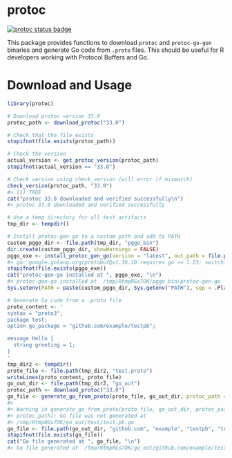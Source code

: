 
# protoc

[![protoc status
badge](https://sounkou-bioinfo.r-universe.dev/protoc/badges/version)](https://sounkou-bioinfo.r-universe.dev/protoc)

This package provides functions to download `protoc` and `protoc-go-gen`
binaries and generate Go code from `.proto` files. This should be useful
for R developers working with Protocol Buffers and Go.

# Download and Usage

``` r
library(protoc)

# Download protoc version 33.0
protoc_path <- download_protoc("33.0")

# Check that the file exists
stopifnot(file.exists(protoc_path))

# Check the version
actual_version <- get_protoc_version(protoc_path)
stopifnot(actual_version == "33.0")

# Check version using check_version (will error if mismatch)
check_version(protoc_path, "33.0")
#> [1] TRUE
cat("protoc 33.0 downloaded and verified successfully\n")
#> protoc 33.0 downloaded and verified successfully

# Use a temp directory for all test artifacts
tmp_dir <- tempdir()

# Install protoc-gen-go to a custom path and add to PATH
custom_pggo_dir <- file.path(tmp_dir, "pggo_bin")
dir.create(custom_pggo_dir, showWarnings = FALSE)
pggo_exe <- install_protoc_gen_go(version = "latest", out_path = file.path(custom_pggo_dir, "protoc-gen-go"))
#> go: google.golang.org/protobuf@v1.36.10 requires go >= 1.23; switching to go1.24.9
stopifnot(file.exists(pggo_exe))
cat("protoc-gen-go installed at ", pggo_exe, "\n")
#> protoc-gen-go installed at  /tmp/RtmpRGs7OK/pggo_bin/protoc-gen-go
Sys.setenv(PATH = paste(custom_pggo_dir, Sys.getenv("PATH"), sep = .Platform$path.sep))

# Generate Go code from a .proto file
proto_content <- '
syntax = "proto3";
package test;
option go_package = "github.com/example/testpb";

message Hello {
  string greeting = 1;
}
'
tmp_dir2 <- tempdir()
proto_file <- file.path(tmp_dir2, "test.proto")
writeLines(proto_content, proto_file)
go_out_dir <- file.path(tmp_dir2, "go_out")
protoc_path <- download_protoc("33.0")
go_file <- generate_go_from_proto(proto_file, go_out_dir, protoc_path = protoc_path)
#> 
#> Warning in generate_go_from_proto(proto_file, go_out_dir, protoc_path =
#> protoc_path): Go file was not generated at
#> /tmp/RtmpRGs7OK/go_out/test/test.pb.go
go_file <- file.path(go_out_dir, "github.com", "example", "testpb", "test.pb.go")
stopifnot(file.exists(go_file))
cat("Go file generated at ", go_file, "\n")
#> Go file generated at  /tmp/RtmpRGs7OK/go_out/github.com/example/testpb/test.pb.go
```
